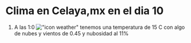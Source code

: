 # Clima en Celaya,mx en el dia 10

1. A las 1:0 !["icon weather"](http://openweathermap.org/img/w/02n.png) tenemos una temperatura de 15 C con algo de nubes y  vientos de 0.45 y nubosidad al 11%
